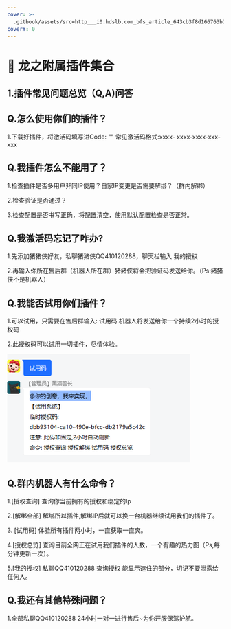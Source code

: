 ```yaml
---
cover: >-
  .gitbook/assets/src=http___i0.hdslb.com_bfs_article_643cb3f8d166763b7f2ea894adeffe7b93301acb.jpg&refer=http___i0.hdslb.jpg
coverY: 0
---
```


# 🏁 龙之附属插件集合

## 1.插件常见问题总览（Q,A)问答

## Q.怎么使用你们的插件？

1.下载好插件，将激活码填写进Code: "" 常见激活码格式:xxxx- xxxx-xxxx-xxx-xxx

## Q.我插件怎么不能用了？

1.检查插件是否多用户非同IP使用？自家IP变更是否需要解绑？（群内解绑）

2.检查验证是否通过？

3.检查配置是否书写正确，将配置清空，使用默认配置检查是否正常。

## Q.我激活码忘记了咋办?

1.先添加猪猪侠好友，私聊猪猪侠QQ410120288，聊天栏输入 我的授权

2.再输入你所在售后群（机器人所在群）猪猪侠将会把验证码发送给你。（Ps:猪猪侠不是机器人）

## Q.我能否试用你们插件？

1.可以试用，只需要在售后群输入: 试用码 机器人将发送给你一个持续2小时的授权码

2.此授权码可以试用一切插件，尽情体验。

![](<.gitbook/assets/image (7) (1).png>)

## Q.群内机器人有什么命令？

1.\[授权查询] 查询你当前拥有的授权和绑定的Ip

2.\[解绑全部] 解绑所以插件,解绑IP后就可以换一台机器继续试用我们的插件了。

3\. \[试用码] 体验所有插件两小时，一直获取一直爽。

4.\[授权总览] 查询目前全网正在试用我们插件的人数，一个有趣的热力图（Ps,每分钟更新一次）。

5.\[我的授权] 私聊QQ410120288 查询授权 能显示遮住的部分，切记不要泄露给任何人。

## Q.我还有其他特殊问题？

1.全部私聊QQ410120288 24小时一对一进行售后\~为你开服保驾护航。
